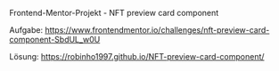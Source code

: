 Frontend-Mentor-Projekt - NFT preview card component

Aufgabe:
https://www.frontendmentor.io/challenges/nft-preview-card-component-SbdUL_w0U

Lösung:
https://robinho1997.github.io/NFT-preview-card-component/
